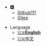 * :a:
  * [Github111](https://github.com/yueny)
  * [Gitee](https://gitee.com/wholsy)

- Language
  - [:uk:**English**](/)
  - [:cn:中文](/zh-cn/)
